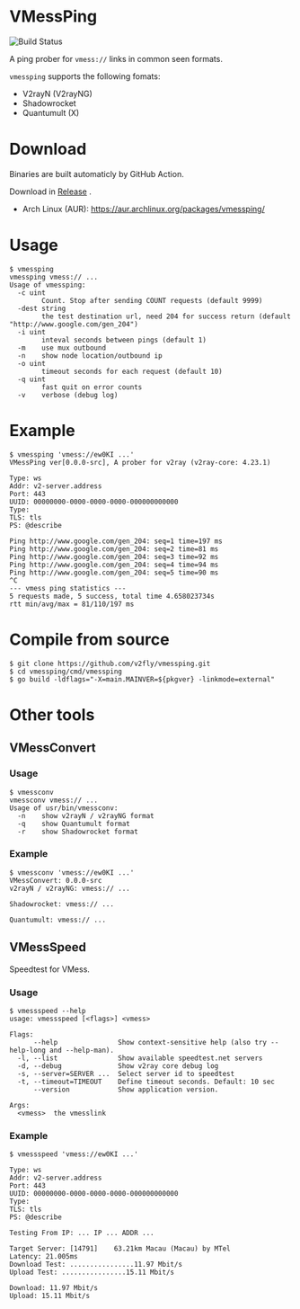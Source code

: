 # VMessPing

![Build Status](https://github.com/v2fly/vmessping/workflows/Go/badge.svg) 

A ping prober for `vmess://` links in common seen formats.

`vmessping` supports the following fomats:

* V2rayN (V2rayNG)
* Shadowrocket 
* Quantumult (X)

# Download

Binaries are built automaticly by GitHub Action.

Download in [Release](https://github.com/v2fly/vmessping/releases/latest) .

* Arch Linux (AUR): https://aur.archlinux.org/packages/vmessping/

# Usage

```
$ vmessping
vmessping vmess:// ...
Usage of vmessping:
  -c uint
    	Count. Stop after sending COUNT requests (default 9999)
  -dest string
    	the test destination url, need 204 for success return (default "http://www.google.com/gen_204")
  -i uint
    	inteval seconds between pings (default 1)
  -m	use mux outbound
  -n	show node location/outbound ip
  -o uint
    	timeout seconds for each request (default 10)
  -q uint
    	fast quit on error counts
  -v	verbose (debug log)
```

# Example

```
$ vmessping 'vmess://ew0KI ...'
VMessPing ver[0.0.0-src], A prober for v2ray (v2ray-core: 4.23.1)

Type: ws
Addr: v2-server.address
Port: 443
UUID: 00000000-0000-0000-0000-000000000000
Type: 
TLS: tls
PS: @describe

Ping http://www.google.com/gen_204: seq=1 time=197 ms
Ping http://www.google.com/gen_204: seq=2 time=81 ms
Ping http://www.google.com/gen_204: seq=3 time=92 ms
Ping http://www.google.com/gen_204: seq=4 time=94 ms
Ping http://www.google.com/gen_204: seq=5 time=90 ms
^C
--- vmess ping statistics ---
5 requests made, 5 success, total time 4.658023734s
rtt min/avg/max = 81/110/197 ms
```

# Compile from source

```
$ git clone https://github.com/v2fly/vmessping.git
$ cd vmessping/cmd/vmessping
$ go build -ldflags="-X=main.MAINVER=${pkgver} -linkmode=external"
```

# Other tools

## VMessConvert

### Usage

```
$ vmessconv
vmessconv vmess:// ...
Usage of usr/bin/vmessconv:
  -n	show v2rayN / v2rayNG format
  -q	show Quantumult format
  -r	show Shadowrocket format
```

### Example

```
$ vmessconv 'vmess://ew0KI ...'
VMessConvert: 0.0.0-src
v2rayN / v2rayNG: vmess:// ...

Shadowrocket: vmess:// ...

Quantumult: vmess:// ...
```

## VMessSpeed

Speedtest for VMess.

### Usage

```
$ vmessspeed --help
usage: vmessspeed [<flags>] <vmess>

Flags:
      --help               Show context-sensitive help (also try --help-long and --help-man).
  -l, --list               Show available speedtest.net servers
  -d, --debug              Show v2ray core debug log
  -s, --server=SERVER ...  Select server id to speedtest
  -t, --timeout=TIMEOUT    Define timeout seconds. Default: 10 sec
      --version            Show application version.

Args:
  <vmess>  the vmesslink

```

### Example

```
$ vmessspeed 'vmess://ew0KI ...'

Type: ws
Addr: v2-server.address
Port: 443
UUID: 00000000-0000-0000-0000-000000000000
Type: 
TLS: tls
PS: @describe

Testing From IP: ... IP ... ADDR ...

Target Server: [14791]    63.21km Macau (Macau) by MTel
Latency: 21.005ms
Download Test: ................11.97 Mbit/s
Upload Test: ................15.11 Mbit/s

Download: 11.97 Mbit/s
Upload: 15.11 Mbit/s
```
